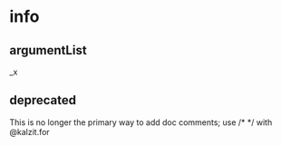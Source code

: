 # info
## argumentList
_x
## deprecated
This is no longer the primary way to add doc comments; use /* */ with @kalzit.for